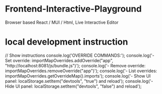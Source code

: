 Frontend-Interactive-Playground
===============================

Browser based React / MUI / Html, Live Interactive Editor

local development instruction
================================

// Show instructions
console.log('OVERRIDE COMMANDS:');
console.log('- Set override: importMapOverrides.addOverride("app", "http://localhost:8081/js/bundle.js")');
console.log('- Remove override: importMapOverrides.removeOverride("app")');
console.log('- List overrides: importMapOverrides.getOverrideMap().imports');
console.log('- Show UI panel: localStorage.setItem("devtools", "true") and reload');
console.log('- Hide UI panel: localStorage.setItem("devtools", "false") and reload');
